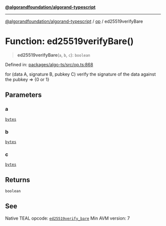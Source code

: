 [**@algorandfoundation/algorand-typescript**](../../../README.md)

***

[@algorandfoundation/algorand-typescript](../../../README.md) / [op](../README.md) / ed25519verifyBare

# Function: ed25519verifyBare()

> **ed25519verifyBare**(`a`, `b`, `c`): `boolean`

Defined in: [packages/algo-ts/src/op.ts:868](https://github.com/algorandfoundation/puya-ts/blob/89ee9cf9a58d93e3ffbb727cfadf537835799a71/packages/algo-ts/src/op.ts#L868)

for (data A, signature B, pubkey C) verify the signature of the data against the pubkey => {0 or 1}

## Parameters

### a

[`bytes`](../../../type-aliases/bytes.md)

### b

[`bytes`](../../../type-aliases/bytes.md)

### c

[`bytes`](../../../type-aliases/bytes.md)

## Returns

`boolean`

## See

Native TEAL opcode: [`ed25519verify_bare`](https://developer.algorand.org/docs/get-details/dapps/avm/teal/opcodes/v10/#ed25519verify_bare)
Min AVM version: 7
